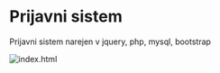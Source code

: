 # Prijavni sistem
Prijavni sistem narejen v jquery, php, mysql, bootstrap


![index.html](https://imgur.com/0LrMVhf)
